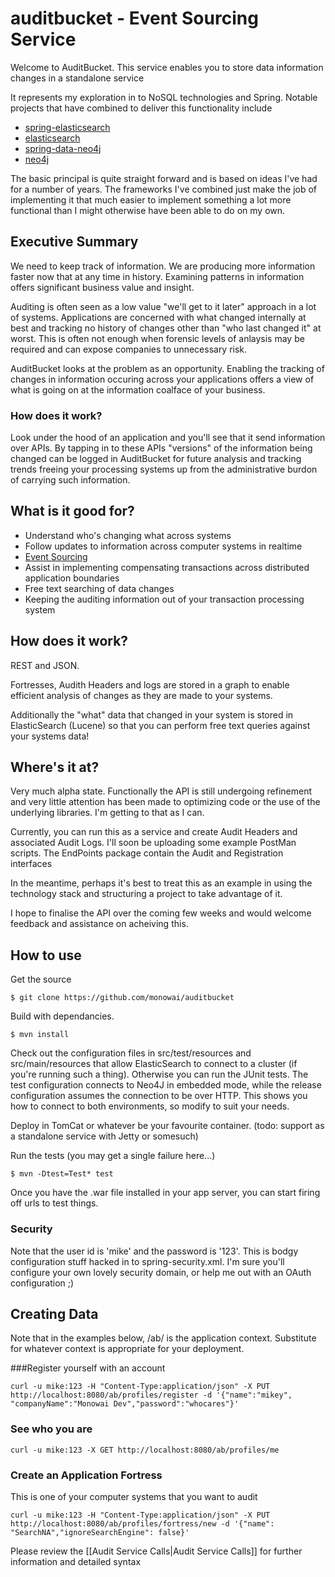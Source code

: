 auditbucket  - Event Sourcing Service
===========

Welcome to AuditBucket. This service enables you to store data information changes in a standalone service

It represents my exploration in to NoSQL technologies and Spring. Notable projects that have combined to deliver this functionality include

* [spring-elasticsearch](https://github.com/dadoonet/spring-elasticsearch)
* [elasticsearch](https://github.com/elasticsearch/elasticsearch)
* [spring-data-neo4j](https://github.com/SpringSource/spring-data-neo4j)
* [neo4j](https://github.com/neo4j/neo4j)

The basic principal is quite straight forward and is based on ideas I've had for a number of years. The frameworks I've combined just make the job of implementing it that much easier to implement something a lot more functional than I might otherwise have been able to do on my own.

## Executive Summary
We need to keep track of information. We are producing more information faster now that at any time in history. Examining patterns in information offers significant business value and insight.

Auditing is often seen as a low value "we'll get to it later" approach in a lot of systems. Applications are concerned with what changed internally at best and tracking no history of changes other than "who last changed it" at worst. This is often not enough when forensic levels of anlaysis may be required and can expose companies to unnecessary risk.

AuditBucket looks at the problem as an opportunity. Enabling the tracking of changes in information occuring across your applications offers a view of what is going on at the information coalface of your business.

### How does it work?
Look under the hood of an application and you'll see that it send information over APIs. By tapping in to these APIs "versions" of the information being changed can be logged in AuditBucket for future analysis and tracking trends freeing your processing systems up from the administrative burdon of carrying such information. 

## What is it good for?

* Understand who's changing what across systems
* Follow updates to information across computer systems in realtime
* [Event Sourcing](http://martinfowler.com/eaaDev/EventSourcing.html)
* Assist in implementing compensating transactions across distributed application boundaries
* Free text searching of data changes
* Keeping the auditing information out of your transaction processing system

## How does it work?

REST and JSON.

Fortresses, Audith Headers and logs are stored in a graph to enable efficient analysis of changes as they are made to your systems.

Additionally the "what" data that changed in your system is stored in ElasticSearch (Lucene) so that you can perform free text queries against your systems data!

## Where's it at?
Very much alpha state. Functionally the API is still undergoing refinement and very little attention has been made to optimizing code or the use of the underlying libraries. I'm getting to that as I can.

Currently, you can run this as a service and create Audit Headers and associated Audit Logs. I'll soon be uploading some example PostMan scripts. The EndPoints package contain the Audit and Registration interfaces

In the meantime, perhaps it's best to treat this as an example in using the technology stack and structuring a project to take advantage of it. 

I hope to finalise the API over the coming few weeks and would welcome feedback and assistance on acheiving this.

## How to use

Get the source
```
$ git clone https://github.com/monowai/auditbucket
```

Build with dependancies.
```
$ mvn install
```

Check out the configuration files in src/test/resources and src/main/resources that allow ElasticSearch to connect to a cluster (if you're running such a thing). Otherwise you can run the JUnit tests. The test configuration connects to Neo4J in embedded mode, while the release configuration assumes the connection to be over  HTTP. This shows you how to connect to both environments, so modify to suit your needs.

Deploy in TomCat or whatever be your favourite container. (todo: support as a standalone service with Jetty or somesuch)

Run the tests (you may get a single failure here...)
```
$ mvn -Dtest=Test* test
```

Once you have the .war file installed in your app server, you can start firing off urls to test things.

### Security
Note that the user id is 'mike' and the password is '123'. This is bodgy configuration stuff hacked in to spring-security.xml. I'm sure you'll configure your own lovely security domain, or help me out with an OAuth configuration ;)

## Creating Data
Note that in the examples below, /ab/ is the application context. Substitute for whatever context is appropriate for your deployment.

###Register yourself with an account
```
curl -u mike:123 -H "Content-Type:application/json" -X PUT http://localhost:8080/ab/profiles/register -d '{"name":"mikey", "companyName":"Monowai Dev","password":"whocares"}'
```
### See who you are
```
curl -u mike:123 -X GET http://localhost:8080/ab/profiles/me
```
### Create an Application Fortress 
This is one of your computer systems that you want to audit
```
curl -u mike:123 -H "Content-Type:application/json" -X PUT  http://localhost:8080/ab/profiles/fortress/new -d '{"name": "SearchNA","ignoreSearchEngine": false}'
```

Please review the [[Audit Service Calls|Audit Service Calls]] for further information and detailed syntax
